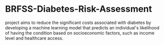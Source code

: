 # BRFSS-Diabetes-Risk-Assessment
project aims to reduce the significant costs associated with diabetes by developing a machine learning model that predicts an individual's likelihood of having the condition based on socioeconomic factors, such as income level and healthcare access. 
